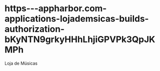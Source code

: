 https---appharbor.com-applications-lojademsicas-builds-authorization-bKyNTN9grkyHHhLhjiGPVPk3QpJKMPh
====================================================================================================

Loja de Músicas
